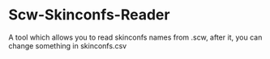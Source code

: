 # Scw-Skinconfs-Reader
A tool which allows you to read skinconfs names from .scw, after it, you can change something in skinconfs.csv
